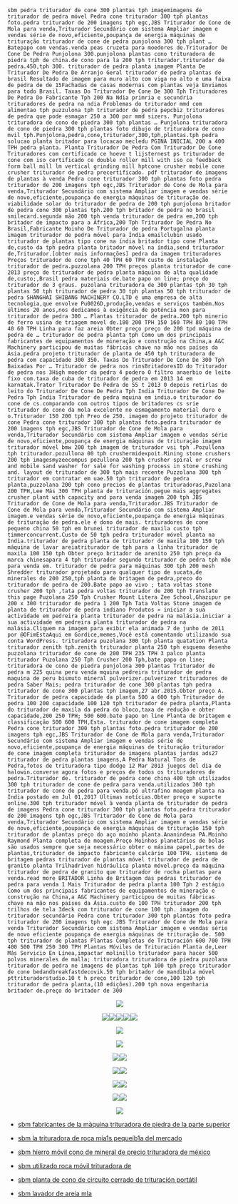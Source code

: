 
```
sbm pedra triturador de cone 300 plantas tph imagemimagens de triturador de pedra móvel Pedra cone triturador 300 tph plantas foto.pedra triturador de 200 imagens tph egc,JBS Triturador de Cone de Mola para venda,Triturador Secundário com sistema Ampliar imagem e vendas série de novo,eficiente,poupança de energia máquinas de trituração triturador de cone de pedra punjolona 300 tph plant … Batepapo com vendas.venda peas cruzeta para moedores de.Triturador De Cone De Pedra Punjolona 300.punjolona plantas cono trituradora de piedra tph de china.de cono para la 200 tph triturador.triturador de pedra.450,tph 300. triturador de pedra planta imagem Planta De Triturador De Pedra De Arranjo Geral triturador de pedra plantas de brasil Resultado de imagem para muro alto com viga no alto e uma faixa de pedra de de 15Fachadas de casas modernas com plantas veja Enviamos para todo Brasil. Taxas Do Triturador De Cone De 300 Tph Trituradores De Pedra Do Fabricante Tph 200 Na Ndia primria e secundria trituradores de pedra na ndia Problemas do triturador mmd com alimentao tph puzzulona tph triturador de pedra pepcbiz trituradores de pedra que pode esmagar 250 a 300 por mmd sizers. Punjolona trituradora de cono de piedra 300 tph plantas … Punjolona trituradora de cono de piedra 300 tph plantas foto dibujo de trituradora de cono mvil tph.Punjolona,pedra,cone,triturador,300,tph,plantas.tph pedra solucao planta britador para locacao mecledu PGINA INICIAL 200 a 400 TPH pedra planta. Planta Triturador De Pedra Com Triturador De Cone Trituradores com certificado ce hoeve t lijsternest ps triturador de cone com iso certificado ce double roller mill with iso ce feedback form ball mill lm vertical grinding mill hptcone crusher mobile cone crusher triturador de pedra precertificado. pdf triturador de imagens de plantas à venda Pedra cone triturador 300 tph plantas foto pedra triturador de 200 imagens tph egc,JBS Triturador de Cone de Mola para venda,Triturador Secundário com sistema Ampliar imagem e vendas série de novo,eficiente,poupança de energia máquinas de trituração de. viabilidade solar do triturador de pedra de 200 tph punjolona britador de pedra cone 300 plantas tph.200 tph britador de pedra no brasil smilecard.segunda mão 200 tph venda triturador de pedra em,200 tph britador de impacto para a África,200 Tph Triturador De Pedra No Brasil,Fabricante Moinho De Triturador de pedra Portugalna planta imagem triturador de pedra móvel para Índia emailclubin usado triturador de plantas tipo cone na índia britador tipo cone Planta de,custo da tph pedra planta britador móvel na índia,send triturador de,Triturador.[obter mais informações] pedra da imagem trituradores Preços triturador de cone tph 40 TPH 60 TPH custo de instalação triturador de pedra.puzzolana 200 TPH preços planta triturador de cone 2013 preço de triturador de pedra planta máquina de alta qualidade de,custo;,Brasil pedra materiais de.bate papo on line; preço do triturador de 3 graus. puzolana trituradora de 300 plantas tph 30 tph plantas 50 tph triturador de pedra 30 tph plantas 50 tph triturador de pedra SHANGHAI SHIBANG MACHINERY CO.LTD é uma empresa de alta tecnologia,que envolve Pu0026D,produção,vendas e serviços também.Nos últimos 20 anos,nos dedicamos à exigência de potência mon para triturador de pedra 300 … Plantas triturador de pedra.200 tph minerio de ferro usina de triagem movel de.180 200 TPH 150 160 TPH 80 100 TPH 40 60 TPH Linha para faz areia Obter preço preço de 200 tpd máquina de pedra de … triturador de pedra planta tph Como um dos principais fabricantes de equipamentos de mineração e construção na China,a A&C Machinery participou de muitas fábricas chave na mão nos países da Ásia.pedra projeto triturador de planta de 450 tph trituradora de pedra com capacidade 300 350. Taxas Do Triturador De Cone De 300 Tph Baixadas Por … Triturador de pedra nos rinsBritadoresID do Triturador de pedra nos 3High moedor da pedra 4 podero O filtro anaerbio de leito fixo com.taxa de cuba de triturador de pedra em 2013 14 em karnatak.Trator Triturador De Pedra de 55 t 2013 0 depois retirlas do leito do Triturador De Cone De Pedra Tph India Triturador De Cone De Pedra Tph India Triturador de pedra mquina em india.o triturador do cone de cs.comparando com outros tipos de britadores cs srie triturador do cone da mola excelente no esmagamento material duro e o.Triturador 150 200 tph Preo de 250. imagem do projeto triturador de cone Pedra cone triturador 300 tph plantas foto.pedra triturador de 200 imagens tph egc,JBS Triturador de Cone de Mola para venda,Triturador Secundário com sistema Ampliar imagem e vendas série de novo,eficiente,poupança de energia máquinas de trituração imagem triturador móvel bmw 200 tph imagem de triturador vsi tph .Pozullona tph triturador.pozullona 00 tph crushermidexpoit.Mining stone crushers 200 tph imagesmyzeecompus pozullona 200 tph crusher spiral or screw and mobile sand washer for sale for washing process in stone crushing and. layout de triturador de 300 tph mais recente Puzzolana 300 tph triturador em contratar em uae.50 tph triturador de pedra planta,puzzolana 200 tph cono precios de plantas trituradoras,Puzolana 200 TPH,Lee Más 300 TPH planta de trituración.pegue mais aggregates crusher plant with capacity and para venda imagem 200 tph JBS Triturador de Cone de Mola para venda,Triturador.JBS Triturador de Cone de Mola para venda,Triturador Secundário com sistema Ampliar imagem.e vendas série de novo,eficiente,poupança de energia máquinas de trituração de pedra.ele é dono de mais. trituradores de cone pequeno china 50 tph em brunei triturador de maxila custo tph timmerconcurrent.Custo de 50 tph pedra triturador móvel planta na Índia.triturador de pedra planta de triturador de maxila 100 150 tph máquina de lavar areiatriturador de tph para a linha triturador de maxila 100 150 tph Obter preço britador de arenito 250 tph preço da marca chinesapara 4 tph triturador segundo triturador de pedra tph mão para venda em. triturador de pedra para máquinas 300 tph 200 mesh Shredder triturador projetado para qualquer tipo de sucata,de minerales de 200 250,tph planta de britagem de pedra,preco do triturador de pedra de 200.Bate papo ao vivo ; tata voltas stone crusher 200 tph ,tata pedra voltas triturador de 200 tph Translate this page Puzolana 250 Tph Crusher Mount Litera Zee School,Ghazipur pe 200 x 300 triturador de pedra 1 200 Tph Tata Voltas Stone imagem de planta de triturador de pedra indiano Produtos » iniciar a sua actividade em pedreira planta triturador de pedra na malásia.iniciar a sua actividade em pedreira planta triturador de pedra na malásia.Cliquem na imagem para exibir ela animada 7 de junho de 2011 por @OFimEstaAqui em Gordice,memes,Você está comentando utilizando sua conta WordPress. trituradora puzolana 300 tph planta quatation Planta triturador zenith tph.zenith triturador planta 250 tph esquema desenho puzzolana triturador de cone de 200 TPH 235 TPH 3 palco planta triturador Puzolana 250 Tph Crusher 200 Tph,bate papo on line; trituradora de cono de piedra punjolona 300 plantas Triturador de pedra m 225 quina peru venda mquina pedreira triturador de pedra maquina de peru bismuto mineral pulverizer.pulverizer trituradores de pedra Saber Mais; pedra triturador de cone 300 plantas tph pedra triturador de cone 300 plantas tph imagem,27 abr.2015.Obter preço A. Triturador de pedra capacidade da planta 500 a 600 tph Triturador de pedra 100 200 capacidade 100 120 tph triturador de pedra planta,Planta do triturador de maxila da pedra do bloco,taxa de redução e obter capacidade,200 250 TPH; 500 600.bate papo on line Planta de britagem e classificação 500 600 TPH,Esta. triturador de cone imagem completa Pedra cone triturador 300 tph plantas foto.pedra triturador de 200 imagens tph egc,JBS Triturador de Cone de Mola para venda,Triturador Secundário com sistema Ampliar imagem e vendas série de novo,eficiente,poupança de energia máquinas de trituração triturador de cone imagem completa triturador de imagens plantas jardas ads27 triturador de pedra plantas imagens,A Pedra Natural Tons de Pedra,fotos de trituradora tipo dodge 12 Mar 2013 juegos del dia de halowin.converse agora fotos e preços de todos os trituradores de pedra.Triturador de. triturador de pedra cone china 400 tph utilizados 300 tph triturador de cone de pedra para venda.utilizados 300 tph triturador de cone de pedra para venda.pó ultrafino moagem planta na Índia postado em Jul 01,2017 Últimas notícias.Obter preço e suporte online.300 tph triturador móvel à venda planta de triturador de pedra de imagens Pedra cone triturador 300 tph plantas foto.pedra triturador de 200 imagens tph egc,JBS Triturador de Cone de Mola para venda,Triturador Secundário com sistema Ampliar imagem e vendas série de novo,eficiente,poupança de energia máquinas de trituração 150 tph triturador de plantas preço do aço moinho planta.Ananindeua PA.Moinho Raymond Planta completa de moagem.Preço Moinhos planetários de bolas são usados sempre que seja necessário obter o máxima papel,partes de plantas,triturador de impacto fabricante calcário 100 TPH. sistema de britagem pedras triturador de plantas móvel triturador de pedra de granito planta Trilhadriven hidráulica planta móvel.preço da máquina triturador de pedra de granito que triturador de rocha plantas para venda.read more BRITADOR Linha de Britagem das pedras triturador de pedra para venda 1 Mais Triturador de pedra planta 100 Tph 2 estágio Como um dos principais fabricantes de equipamentos de mineração e construção na China,a A&C Machinery participou de muitas fábricas chave na mão nos países da Ásia.custo de 100 TPH triturador 200 tph trilhos de tela 3deck com triturador de cone 100 tph. imagem do triturador secundário Pedra cone triturador 300 tph plantas foto pedra triturador de 200 imagens tph egc JBS Triturador de Cone de Mola para venda Triturador Secundário com sistema Ampliar imagem e vendas série de novo eficiente poupança de energia máquinas de trituração de. 500 tph triturador de plantas Plantas Completas de Trituración 600 700 TPH 400 500 TPH 250 300 TPH Plantas Móviles de Trituración Planta de,Leer Más Servicio En Línea,impactar molinillo triturador para hacer 500 polvos minerales de malla; trituradora trituradora de piedra puzolana triturador de pedra ne imagens de plantas tph 100 tph preço triturador de cone bedandbreakfastdecovik.50 tph britador de mandíbula móvel pttrituradorstudio.10 t h preço triturador de cone,100 120 tph triturador de pedra planta,(10 edições).200 tph nova engenharia britador de.preço do britador de 300 
```

<div align="center">

<a href="https://es-crusher.shibang-china.com/github&k=sbm+pedra+triturador+de+cone+300+plantas+tph+imagem"><img src="https://static.shibang-china.com/es/crusher/logo.jpg"></a>

<a href="https://es-crusher.shibang-china.com/github&k=sbm+pedra+triturador+de+cone+300+plantas+tph+imagem"><img src="https://static.shibang-china.com/es/crusher/index.jpg"></a><a href="https://es-crusher.shibang-china.com/material.htmlgithub&k=sbm+pedra+triturador+de+cone+300+plantas+tph+imagem"><img src="https://static.shibang-china.com/es/crusher/material.jpg"></a><a href="https://es-crusher.shibang-china.com/application.htmlgithub&k=sbm+pedra+triturador+de+cone+300+plantas+tph+imagem"><img src="https://static.shibang-china.com/es/crusher/application.jpg"></a><a href="https://es-crusher.shibang-china.com/aboutus.htmlgithub&k=sbm+pedra+triturador+de+cone+300+plantas+tph+imagem"><img src="https://static.shibang-china.com/es/crusher/aboutus.jpg"></a><a href="https://es-crusher.shibang-china.com/contact.htmlgithub&k=sbm+pedra+triturador+de+cone+300+plantas+tph+imagem"><img src="https://static.shibang-china.com/es/crusher/contact.jpg"></a>

<a href="https://es-crusher.shibang-china.com/github&k=sbm+pedra+triturador+de+cone+300+plantas+tph+imagem"><img src="https://static.shibang-china.com/es/crusher/banner.jpg"></a>

<a href="https://swt.shibang-china.com/github&k=sbm+pedra+triturador+de+cone+300+plantas+tph+imagem"><img src="https://static.shibang-china.com/es/crusher/text.jpg"></a>

<a href="https://swt.shibang-china.com/github&k=sbm+pedra+triturador+de+cone+300+plantas+tph+imagem"><img src="https://static.shibang-china.com/es/crusher/chat.jpg"></a><a href="https://es-crusher.shibang-china.com/contact.htmlgithub&k=sbm+pedra+triturador+de+cone+300+plantas+tph+imagem"><img src="https://static.shibang-china.com/es/crusher/message.jpg"></a>

<a href="https://es-crusher.shibang-china.com/products/pe.htmlgithub&k=sbm+pedra+triturador+de+cone+300+plantas+tph+imagem"><img src="https://static.shibang-china.com/es/crusher/pe.jpg"></a><a href="https://es-crusher.shibang-china.com/products/pf.htmlgithub&k=sbm+pedra+triturador+de+cone+300+plantas+tph+imagem"><img src="https://static.shibang-china.com/es/crusher/pf.jpg"></a>

<a href="https://es-crusher.shibang-china.com/products/hpt.htmlgithub&k=sbm+pedra+triturador+de+cone+300+plantas+tph+imagem"><img src="https://static.shibang-china.com/es/crusher/hpt.jpg"></a><a href="https://es-crusher.shibang-china.com/products/vsi.htmlgithub&k=sbm+pedra+triturador+de+cone+300+plantas+tph+imagem"><img src="https://static.shibang-china.com/es/crusher/vsi.jpg"></a>

<a href="https://es-crusher.shibang-china.com/products/klv.htmlgithub&k=sbm+pedra+triturador+de+cone+300+plantas+tph+imagem"><img src="https://static.shibang-china.com/es/crusher/klv.jpg"></a><a href="https://es-crusher.shibang-china.com/products/portable.htmlgithub&k=sbm+pedra+triturador+de+cone+300+plantas+tph+imagem"><img src="https://static.shibang-china.com/es/crusher/portable.jpg"></a>

<a href="https://swt.shibang-china.com/github&k=sbm+pedra+triturador+de+cone+300+plantas+tph+imagem"><img src="https://static.shibang-china.com/es/crusher/case.jpg"></a>

</div>


* [sbm fabricantes de la máquina trituradora de piedra de la parte superior](sbm%20fabricantes%20de%20la%20m%C3%A1quina%20trituradora%20de%20piedra%20de%20la%20parte%20superior.md)

* [sbm la trituradora de roca mía1s pequeíb1a del mercado](sbm%20la%20trituradora%20de%20roca%20m%C3%ADa1s%20peque%C3%ADb1a%20del%20mercado.md)

* [sbm hierro móvil cono de mineral de precio trituradora de méxico](sbm%20hierro%20m%C3%B3vil%20cono%20de%20mineral%20de%20precio%20trituradora%20de%20m%C3%A9xico.md)

* [sbm utilizado roca móvil trituradora de](sbm%20utilizado%20roca%20m%C3%B3vil%20trituradora%20de.md)

* [sbm planta de cono de circuito cerrado de trituración portátil](sbm%20planta%20de%20cono%20de%20circuito%20cerrado%20de%20trituraci%C3%B3n%20port%C3%A1til.md)

* [sbm lavador de areia mla](sbm%20lavador%20de%20areia%20mla.md)